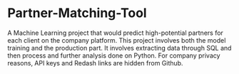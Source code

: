 # Partner-Matching-Tool
A Machine Learning project that would predict high-potential partners for each client on the company platform. This project involves both the model training and the production  part. It involves extracting data through SQL and then process and further analysis done on Python. For company privacy reasons, API keys and Redash links are hidden from Github.
